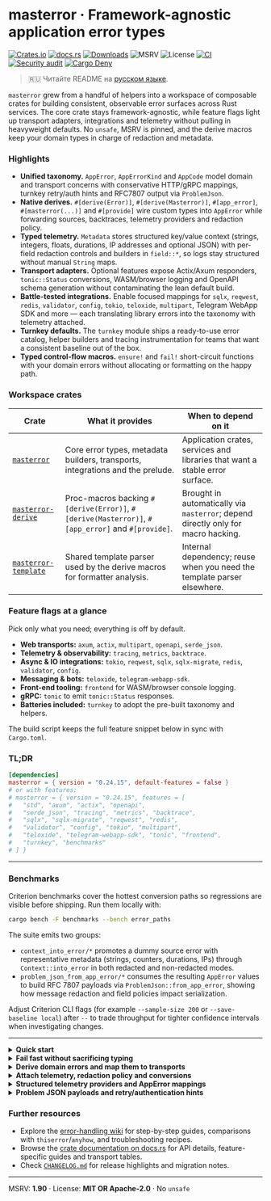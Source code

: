 <!--
SPDX-FileCopyrightText: 2025 RAprogramm <andrey.rozanov.vl@gmail.com>

SPDX-License-Identifier: MIT
-->

# masterror · Framework-agnostic application error types

<!-- ⚠️ GENERATED FILE: edit README.template.md and run `cargo build` to refresh README.md before publishing.
     CI packaging will fail if README.md is stale. -->

[![Crates.io](https://img.shields.io/crates/v/masterror)](https://crates.io/crates/masterror)
[![docs.rs](https://img.shields.io/docsrs/masterror)](https://docs.rs/masterror)
[![Downloads](https://img.shields.io/crates/d/masterror)](https://crates.io/crates/masterror)
![MSRV](https://img.shields.io/badge/MSRV-1.90-blue)
![License](https://img.shields.io/badge/License-MIT%20or%20Apache--2.0-informational)
[![CI](https://github.com/RAprogramm/masterror/actions/workflows/ci.yml/badge.svg?branch=main)](https://github.com/RAprogramm/masterror/actions/workflows/ci.yml?query=branch%3Amain)
[![Security audit](https://github.com/RAprogramm/masterror/actions/workflows/ci.yml/badge.svg?branch=main&label=Security%20audit)](https://github.com/RAprogramm/masterror/actions/workflows/ci.yml?query=branch%3Amain)
[![Cargo Deny](https://img.shields.io/github/actions/workflow/status/RAprogramm/masterror/ci.yml?branch=main&label=Cargo%20Deny)](https://github.com/RAprogramm/masterror/actions/workflows/ci.yml?query=branch%3Amain)

> 🇷🇺 Читайте README на [русском языке](README.ru.md).

`masterror` grew from a handful of helpers into a workspace of composable crates for
building consistent, observable error surfaces across Rust services. The core
crate stays framework-agnostic, while feature flags light up transport adapters,
integrations and telemetry without pulling in heavyweight defaults. No
`unsafe`, MSRV is pinned, and the derive macros keep your domain types in charge
of redaction and metadata.

### Highlights

- **Unified taxonomy.** `AppError`, `AppErrorKind` and `AppCode` model domain and
  transport concerns with conservative HTTP/gRPC mappings, turnkey retry/auth
  hints and RFC7807 output via `ProblemJson`.
- **Native derives.** `#[derive(Error)]`, `#[derive(Masterror)]`, `#[app_error]`,
  `#[masterror(...)]` and `#[provide]` wire custom types into `AppError` while
  forwarding sources, backtraces, telemetry providers and redaction policy.
- **Typed telemetry.** `Metadata` stores structured key/value context (strings,
  integers, floats, durations, IP addresses and optional JSON) with per-field
  redaction controls and builders in `field::*`, so logs stay structured without
  manual `String` maps.
- **Transport adapters.** Optional features expose Actix/Axum responders,
  `tonic::Status` conversions, WASM/browser logging and OpenAPI schema
  generation without contaminating the lean default build.
- **Battle-tested integrations.** Enable focused mappings for `sqlx`,
  `reqwest`, `redis`, `validator`, `config`, `tokio`, `teloxide`, `multipart`,
  Telegram WebApp SDK and more — each translating library errors into the
  taxonomy with telemetry attached.
- **Turnkey defaults.** The `turnkey` module ships a ready-to-use error catalog,
  helper builders and tracing instrumentation for teams that want a consistent
  baseline out of the box.
- **Typed control-flow macros.** `ensure!` and `fail!` short-circuit functions
  with your domain errors without allocating or formatting on the happy path.

### Workspace crates

| Crate | What it provides | When to depend on it |
| --- | --- | --- |
| [`masterror`](https://crates.io/crates/masterror) | Core error types, metadata builders, transports, integrations and the prelude. | Application crates, services and libraries that want a stable error surface. |
| [`masterror-derive`](masterror-derive/README.md) | Proc-macros backing `#[derive(Error)]`, `#[derive(Masterror)]`, `#[app_error]` and `#[provide]`. | Brought in automatically via `masterror`; depend directly only for macro hacking. |
| [`masterror-template`](masterror-template/README.md) | Shared template parser used by the derive macros for formatter analysis. | Internal dependency; reuse when you need the template parser elsewhere. |

### Feature flags at a glance

Pick only what you need; everything is off by default.

- **Web transports:** `axum`, `actix`, `multipart`, `openapi`, `serde_json`.
- **Telemetry & observability:** `tracing`, `metrics`, `backtrace`.
- **Async & IO integrations:** `tokio`, `reqwest`, `sqlx`, `sqlx-migrate`,
  `redis`, `validator`, `config`.
- **Messaging & bots:** `teloxide`, `telegram-webapp-sdk`.
- **Front-end tooling:** `frontend` for WASM/browser console logging.
- **gRPC:** `tonic` to emit `tonic::Status` responses.
- **Batteries included:** `turnkey` to adopt the pre-built taxonomy and helpers.

The build script keeps the full feature snippet below in sync with
`Cargo.toml`.

### TL;DR

~~~toml
[dependencies]
masterror = { version = "0.24.15", default-features = false }
# or with features:
# masterror = { version = "0.24.15", features = [
#   "std", "axum", "actix", "openapi",
#   "serde_json", "tracing", "metrics", "backtrace",
#   "sqlx", "sqlx-migrate", "reqwest", "redis",
#   "validator", "config", "tokio", "multipart",
#   "teloxide", "telegram-webapp-sdk", "tonic", "frontend",
#   "turnkey", "benchmarks"
# ] }
~~~

---

### Benchmarks

Criterion benchmarks cover the hottest conversion paths so regressions are
visible before shipping. Run them locally with:

~~~sh
cargo bench -F benchmarks --bench error_paths
~~~

The suite emits two groups:

- `context_into_error/*` promotes a dummy source error with representative
  metadata (strings, counters, durations, IPs) through `Context::into_error` in
  both redacted and non-redacted modes.
- `problem_json_from_app_error/*` consumes the resulting `AppError` values to
  build RFC 7807 payloads via `ProblemJson::from_app_error`, showing how message
  redaction and field policies impact serialization.

Adjust Criterion CLI flags (for example `--sample-size 200` or `--save-baseline local`) after `--` to trade
throughput for tighter confidence intervals when investigating changes.

---

<details>
  <summary><b>Quick start</b></summary>

Create an error:

~~~rust
use masterror::{AppError, AppErrorKind, field};

let err = AppError::new(AppErrorKind::BadRequest, "Flag must be set");
assert!(matches!(err.kind, AppErrorKind::BadRequest));
let err_with_meta = AppError::service("downstream")
    .with_field(field::str("request_id", "abc123"));
assert_eq!(err_with_meta.metadata().len(), 1);

let err_with_context = AppError::internal("db down")
    .with_context(std::io::Error::new(std::io::ErrorKind::Other, "boom"));
assert!(err_with_context.source_ref().is_some());
~~~

With prelude:

~~~rust
use masterror::prelude::*;

fn do_work(flag: bool) -> AppResult<()> {
    if !flag {
        return Err(AppError::bad_request("Flag must be set"));
    }
    Ok(())
}
~~~

</details>

<details>
  <summary><b>Fail fast without sacrificing typing</b></summary>

`ensure!` and `fail!` provide typed alternatives to the formatting-heavy
`anyhow::ensure!`/`anyhow::bail!` helpers. They evaluate the error expression
only when the guard trips, so success paths stay allocation-free.

~~~rust
use masterror::{AppError, AppErrorKind, AppResult};

fn guard(flag: bool) -> AppResult<()> {
    masterror::ensure!(flag, AppError::bad_request("flag must be set"));
    Ok(())
}

fn bail() -> AppResult<()> {
    masterror::fail!(AppError::unauthorized("token expired"));
}

assert!(guard(true).is_ok());
assert!(matches!(guard(false).unwrap_err().kind, AppErrorKind::BadRequest));
assert!(matches!(bail().unwrap_err().kind, AppErrorKind::Unauthorized));
~~~

</details>

<details>
  <summary><b>Derive domain errors and map them to transports</b></summary>

`masterror` ships native derives so your domain types stay expressive while the
crate handles conversions, telemetry and redaction for you.

~~~rust
use std::io;

use masterror::Error;

#[derive(Debug, Error)]
#[error("I/O failed: {source}")]
pub struct DomainError {
    #[from]
    #[source]
    source: io::Error,
}

#[derive(Debug, Error)]
#[error(transparent)]
pub struct WrappedDomainError(
    #[from]
    #[source]
    DomainError
);

fn load() -> Result<(), DomainError> {
    Err(io::Error::other("disk offline").into())
}

let err = load().unwrap_err();
assert_eq!(err.to_string(), "I/O failed: disk offline");

let wrapped = WrappedDomainError::from(err);
assert_eq!(wrapped.to_string(), "I/O failed: disk offline");
~~~

- `use masterror::Error;` brings the derive macro into scope.
- `#[from]` automatically implements `From<...>` while ensuring wrapper shapes are
  valid.
- `#[error(transparent)]` enforces single-field wrappers that forward
  `Display`/`source` to the inner error.
- `#[app_error(kind = AppErrorKind::..., code = AppCode::..., message)]` maps the
  derived error into `AppError`/`AppCode`. The optional `code = ...` arm emits an
  `AppCode` conversion, while the `message` flag forwards the derived
  `Display` output as the public message instead of producing a bare error.
- `masterror::error::template::ErrorTemplate` parses `#[error("...")]`
  strings, exposing literal and placeholder segments so custom derives can be
  implemented without relying on `thiserror`.
- `TemplateFormatter` mirrors `thiserror`'s formatter detection so existing
  derives that relied on hexadecimal, pointer or exponential renderers keep
  compiling.
- Display placeholders preserve their raw format specs via
  `TemplateFormatter::display_spec()` and `TemplateFormatter::format_fragment()`,
  so derived code can forward `:>8`, `:.3` and other display-only options
  without reconstructing the original string.
- `TemplateFormatterKind` exposes the formatter trait requested by a
  placeholder, making it easy to branch on the requested rendering behaviour
  without manually matching every enum variant.

</details>

<details>
  <summary><b>Attach telemetry, redaction policy and conversions</b></summary>

`#[derive(Masterror)]` wires a domain error into [`masterror::Error`], adds
metadata, redaction policy and optional transport mappings. The accompanying
`#[masterror(...)]` attribute mirrors the `#[app_error]` syntax while staying
explicit about telemetry and redaction.

~~~rust
use masterror::{
    mapping::HttpMapping, AppCode, AppErrorKind, Error, Masterror, MessageEditPolicy
};

#[derive(Debug, Masterror)]
#[error("user {user_id} missing flag {flag}")]
#[masterror(
    code = AppCode::NotFound,
    category = AppErrorKind::NotFound,
    message,
    redact(message, fields("user_id" = hash)),
    telemetry(
        Some(masterror::field::str("user_id", user_id.clone())),
        attempt.map(|value| masterror::field::u64("attempt", value))
    ),
    map.grpc = 5,
    map.problem = "https://errors.example.com/not-found"
)]
struct MissingFlag {
    user_id: String,
    flag: &'static str,
    attempt: Option<u64>,
    #[source]
    source: Option<std::io::Error>
}

let err = MissingFlag {
    user_id: "alice".into(),
    flag: "beta",
    attempt: Some(2),
    source: None
};
let converted: Error = err.into();
assert_eq!(converted.code, AppCode::NotFound);
assert_eq!(converted.kind, AppErrorKind::NotFound);
assert_eq!(converted.edit_policy, MessageEditPolicy::Redact);
assert!(converted.metadata().get("user_id").is_some());

assert_eq!(
    MissingFlag::HTTP_MAPPING,
    HttpMapping::new(AppCode::NotFound, AppErrorKind::NotFound)
);
~~~

- `code` / `category` pick the public [`AppCode`] and internal
  [`AppErrorKind`].
- `message` forwards the formatted [`Display`] output as the safe public
  message. Omit it to keep the message private.
- `redact(message)` flips [`MessageEditPolicy`] to redactable at the transport
  boundary, `fields("name" = hash, "card" = last4)` overrides metadata
  policies (`hash`, `last4`, `redact`, `none`).
- `telemetry(...)` accepts expressions that evaluate to
  `Option<masterror::Field>`. Each populated field is inserted into the
  resulting [`Metadata`]; use `telemetry()` when no fields are attached.
- `map.grpc` / `map.problem` capture optional gRPC status codes (as `i32`) and
  RFC 7807 `type` URIs. The derive emits tables such as
  `MyError::HTTP_MAPPING`, `MyError::GRPC_MAPPING` and
  `MyError::PROBLEM_MAPPING` (or slice variants for enums) for downstream
  integrations.

All familiar field-level attributes (`#[from]`, `#[source]`, `#[backtrace]`)
are still honoured. Sources and backtraces are automatically attached to the
generated [`masterror::Error`].

</details>

<details>
  <summary><b>Structured telemetry providers and AppError mappings</b></summary>

`#[provide(...)]` exposes typed context through `std::error::Request`, while
`#[app_error(...)]` records how your domain error translates into `AppError`
and `AppCode`. The derive mirrors `thiserror`'s syntax and extends it with
optional telemetry propagation and direct conversions into the `masterror`
runtime types.

~~~rust
use std::error::request_ref;

use masterror::{AppCode, AppError, AppErrorKind, Error};

#[derive(Clone, Debug, PartialEq, Eq)]
struct TelemetrySnapshot {
    name:  &'static str,
    value: u64,
}

#[derive(Debug, Error)]
#[error("structured telemetry {snapshot:?}")]
#[app_error(kind = AppErrorKind::Service, code = AppCode::Service)]
struct StructuredTelemetryError {
    #[provide(ref = TelemetrySnapshot, value = TelemetrySnapshot)]
    snapshot: TelemetrySnapshot,
}

let err = StructuredTelemetryError {
    snapshot: TelemetrySnapshot {
        name: "db.query",
        value: 42,
    },
};

let snapshot = request_ref::<TelemetrySnapshot>(&err).expect("telemetry");
assert_eq!(snapshot.value, 42);

let app: AppError = err.into();
let via_app = request_ref::<TelemetrySnapshot>(&app).expect("telemetry");
assert_eq!(via_app.name, "db.query");
~~~

Optional telemetry only surfaces when present, so `None` does not register a
provider. Owned snapshots can still be provided as values when the caller
requests ownership:

~~~rust
use masterror::{AppCode, AppErrorKind, Error};

#[derive(Debug, Error)]
#[error("optional telemetry {telemetry:?}")]
#[app_error(kind = AppErrorKind::Internal, code = AppCode::Internal)]
struct OptionalTelemetryError {
    #[provide(ref = TelemetrySnapshot, value = TelemetrySnapshot)]
    telemetry: Option<TelemetrySnapshot>,
}

let noisy = OptionalTelemetryError {
    telemetry: Some(TelemetrySnapshot {
        name: "queue.depth",
        value: 17,
    }),
};
let silent = OptionalTelemetryError { telemetry: None };

assert!(request_ref::<TelemetrySnapshot>(&noisy).is_some());
assert!(request_ref::<TelemetrySnapshot>(&silent).is_none());
~~~

Enums support per-variant telemetry and conversion metadata. Each variant chooses
its own `AppErrorKind`/`AppCode` mapping while the derive generates a single
`From<Enum>` implementation:

~~~rust
#[derive(Debug, Error)]
enum EnumTelemetryError {
    #[error("named {label}")]
    #[app_error(kind = AppErrorKind::NotFound, code = AppCode::NotFound)]
    Named {
        label:    &'static str,
        #[provide(ref = TelemetrySnapshot)]
        snapshot: TelemetrySnapshot,
    },
    #[error("optional tuple")]
    #[app_error(kind = AppErrorKind::Timeout, code = AppCode::Timeout)]
    Optional(#[provide(ref = TelemetrySnapshot)] Option<TelemetrySnapshot>),
    #[error("owned tuple")]
    #[app_error(kind = AppErrorKind::Service, code = AppCode::Service)]
    Owned(#[provide(value = TelemetrySnapshot)] TelemetrySnapshot),
}

let owned = EnumTelemetryError::Owned(TelemetrySnapshot {
    name: "redis.latency",
    value: 3,
});
let app: AppError = owned.into();
assert!(matches!(app.kind, AppErrorKind::Service));
~~~

Compared to `thiserror`, you retain the familiar deriving surface while gaining
structured telemetry (`#[provide]`) and first-class conversions into
`AppError`/`AppCode` without manual glue.

</details>

<details>
  <summary><b>Problem JSON payloads and retry/authentication hints</b></summary>

~~~rust
use masterror::{AppError, AppErrorKind, ProblemJson};
use std::time::Duration;

let problem = ProblemJson::from_app_error(
    AppError::new(AppErrorKind::Unauthorized, "Token expired")
        .with_retry_after_duration(Duration::from_secs(30))
        .with_www_authenticate(r#"Bearer realm="api", error="invalid_token""#)
);

assert_eq!(problem.status, 401);
assert_eq!(problem.retry_after, Some(30));
assert_eq!(problem.grpc.expect("grpc").name, "UNAUTHENTICATED");
~~~

</details>

### Further resources

- Explore the [error-handling wiki](docs/wiki/index.md) for step-by-step guides,
  comparisons with `thiserror`/`anyhow`, and troubleshooting recipes.
- Browse the [crate documentation on docs.rs](https://docs.rs/masterror) for API
  details, feature-specific guides and transport tables.
- Check [`CHANGELOG.md`](CHANGELOG.md) for release highlights and migration notes.

---

MSRV: **1.90** · License: **MIT OR Apache-2.0** · No `unsafe`


